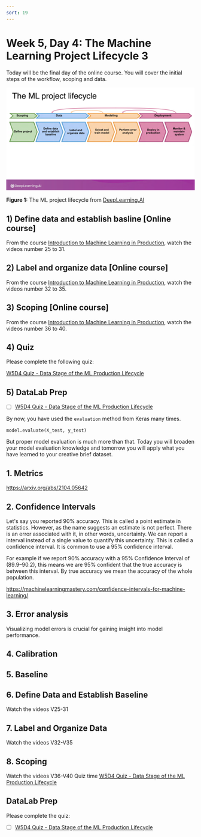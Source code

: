 ```yaml
---
sort: 19
---
```


# Week 5, Day 4: The Machine Learning Project Lifecycle 3

Today will be the final day of the online course. You will cover the initial steps of the workflow, scoping and data.

<img src="./images/lifecycle.png" width="800">

**Figure 1:** The ML project lifecycle from [DeepLearning.AI](https://www.deeplearning.ai/)

## 1) Define data and establish basline [Online course]

From the course [Introduction to Machine Learning in Production](https://youtube.com/playlist?list=PLkDaE6sCZn6GMoA0wbpJLi3t34Gd8l0aK), watch the videos number 25 to 31.

## 2) Label and organize data [Online course]

From the course [Introduction to Machine Learning in Production](https://youtube.com/playlist?list=PLkDaE6sCZn6GMoA0wbpJLi3t34Gd8l0aK), watch the videos number 32 to 35.

## 3) Scoping [Online course]

From the course [Introduction to Machine Learning in Production](https://youtube.com/playlist?list=PLkDaE6sCZn6GMoA0wbpJLi3t34Gd8l0aK), watch the videos number 36 to 40.

## 4) Quiz

Please complete the following quiz:

[W5D4 Quiz - Data Stage of the ML Production Lifecycle](https://forms.office.com/e/KT9x1vhtaT)

## 5) DataLab Prep

- [ ] [W5D4 Quiz - Data Stage of the ML Production Lifecycle](https://forms.office.com/e/KT9x1vhtaT)



By now, you have used the `evaluation` method from Keras many times.

```
model.evaluate(X_test, y_test)
```

But proper model evaluation is much more than that. Today you will broaden your model evaluation knowledge and tomorrow you will apply what you have learned to your creative brief dataset.

## 1. Metrics

https://arxiv.org/abs/2104.05642

## 2. Confidence Intervals

Let's say you reported 90% accuracy. This is called a point estimate in statistics. However, as the name suggests an estimate is not perfect. There is an error associated with it, in other words, uncertainty. We can report a interval instead of a single value to quantify this uncertainty. This is called a confidence interval. It is common to use a 95% confidence interval.

For example if we report 90% accuracy with a 95% Confidence Interval of (89.9–90.2), this means we are 95% confident that the true accuracy is between this interval. By true accuracy we mean the accuracy of the whole population.

https://machinelearningmastery.com/confidence-intervals-for-machine-learning/

## 3. Error analysis

Visualizing model errors is crucial for gaining insight into model performance.

## 4. Calibration

## 5. Baseline

## 6. Define Data and Establish Baseline
Watch the videos V25-31
## 7. Label and Organize Data
Watch the videos V32-V35
## 8. Scoping
Watch the videos V36-V40
Quiz time
[W5D4 Quiz - Data Stage of the ML Production Lifecycle](https://forms.office.com/e/KT9x1vhtaT)

## DataLab Prep
Please complete the quiz:
- [ ] [W5D4 Quiz - Data Stage of the ML Production Lifecycle](https://forms.office.com/e/KT9x1vhtaT)



